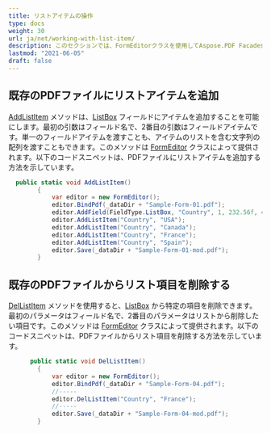 ```yaml
---
title: リストアイテムの操作
type: docs
weight: 30
url: ja/net/working-with-list-item/
description: このセクションでは、FormEditorクラスを使用してAspose.PDF Facadesでリストアイテムを操作する方法について説明します。
lastmod: "2021-06-05"
draft: false
---
```


## 既存のPDFファイルにリストアイテムを追加

[AddListItem](https://reference.aspose.com/pdf/net/aspose.pdf.facades/formeditor/methods/addlistitem) メソッドは、[ListBox](https://reference.aspose.com/pdf/net/aspose.pdf.forms/listboxfield) フィールドにアイテムを追加することを可能にします。最初の引数はフィールド名で、2番目の引数はフィールドアイテムです。単一のフィールドアイテムを渡すことも、アイテムのリストを含む文字列の配列を渡すこともできます。このメソッドは [FormEditor](https://reference.aspose.com/pdf/net/aspose.pdf.facades/formeditor) クラスによって提供されます。以下のコードスニペットは、PDFファイルにリストアイテムを追加する方法を示しています。

```csharp
  public static void AddListItem()
        {
            var editor = new FormEditor();
            editor.BindPdf(_dataDir + "Sample-Form-01.pdf");
            editor.AddField(FieldType.ListBox, "Country", 1, 232.56f, 476.75f, 352.28f, 514.03f);
            editor.AddListItem("Country", "USA");
            editor.AddListItem("Country", "Canada");
            editor.AddListItem("Country", "France");
            editor.AddListItem("Country", "Spain");
            editor.Save(_dataDir + "Sample-Form-01-mod.pdf");
        }
```

## 既存のPDFファイルからリスト項目を削除する

[DelListItem](https://reference.aspose.com/pdf/net/aspose.pdf.facades/formeditor/methods/dellistitem) メソッドを使用すると、[ListBox](https://reference.aspose.com/pdf/net/aspose.pdf.forms/listboxfield) から特定の項目を削除できます。最初のパラメータはフィールド名で、2番目のパラメータはリストから削除したい項目です。このメソッドは [FormEditor](https://reference.aspose.com/pdf/net/aspose.pdf.facades/formeditor) クラスによって提供されます。以下のコードスニペットは、PDFファイルからリスト項目を削除する方法を示しています。

```csharp
      public static void DelListItem()
        {
            var editor = new FormEditor();
            editor.BindPdf(_dataDir + "Sample-Form-04.pdf");
            //-----
            editor.DelListItem("Country", "France");
            //-----
            editor.Save(_dataDir + "Sample-Form-04-mod.pdf");
        }
```